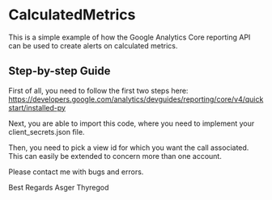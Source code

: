 # CalculatedMetrics
This is a simple example of how the Google Analytics Core reporting API can be used to create alerts on calculated metrics.

## Step-by-step Guide
First of all, you need to follow the first two steps here: https://developers.google.com/analytics/devguides/reporting/core/v4/quickstart/installed-py

Next, you are able to import this code, where you need to implement your client_secrets.json file.

Then, you need to pick a view id for which you want the call associated. This can easily be extended to concern more than one account.

Please contact me with bugs and errors.

Best Regards
Asger Thyregod
